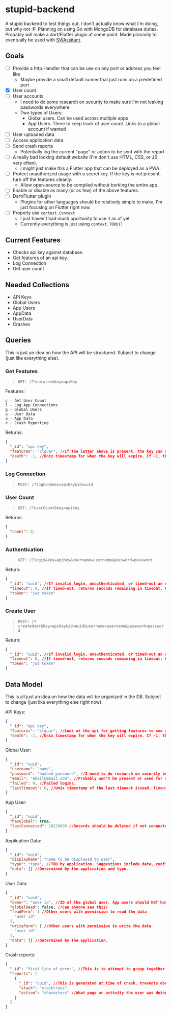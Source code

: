 # stupid-backend

A stupid backend to test things out. I don't actually know what I'm doing, but why not :P. Planning on using Go with MongoDB for database duties. Probably will make a dart/Flutter plugin at some point. Made primarily to eventually be used with [SWAssitant](https://github.com/CalebQ42/SWAssistant).

## Goals

- [ ] Provide a http.Handler that can be use on any port or address you feel like
  - Maybe provide a small default runner that just runs on a predefined port
- [X] User count
- [ ] User accounts
  - I need to do some research on security to make sure I'm not leaking passwords everywhere
  - Two types of Users:
    - Global users. Can be used across multiple apps
    - App Users. There to keep track of user count. Links to a global account if wanted
- [ ] User uploaded data
- [ ] Access application data
- [ ] Send crash reports
  - Potentially log the current "page" or action to be sent with the report
- [ ] A really bad looking default website (I'm don't use HTML, CSS, or JS very often).
  - I might just make this a Flutter app that can be deployed as a PWA.
- [ ] Protect unauthorized usage with a secret key. If the key is not present, turn off the features cleanly.
  - Allow open-source to be compiled without borking the entire app.
- [ ] Enable or disable as many (or as few) of the above features.
- [ ] Dart/Flutter plugin
  - Plugins for other languages should be relatively simple to make, I'm just focusing on Flutter right now.
- [ ] Properly use `context.Context`
  - I just haven't had much oportunity to use it as of yet
  - Currently everything is just using `context.TODO()`

## Current Features

- Checks api key against database.
- Get features of an api key.
- Log Connection
- Get user count

## Needed Collections

- API Keys
- Global Users
- App Users
- AppData
- UserData
- Crashes

## Queries

This is just an idea on how the API will be structured. Subject to change (just like everything else).

### Get Features

> `GET: /?features&key=apiKey`

Features:

```text
c - Get User Count
l - Log App Connections
g - Global Users
u - User Data
a - App Data
r - Crash Reporting
```

Returns:

```JSON
{
  "_id": "api key",
  "features": "clguar", //If the letter above is present, the key can acces that feature.
  "death": -1, //Unix timestamp for when the key will expire. If -1, the key has no planned expiration.
}
```

### Log Connection

> `POST: /?logCon&key=apiKey&id=uuid`

### User Count

> `GET: /?userCount&key=apiKey`

Returns:

```JSON
{
  "count": 0,
}
```

### Authentication

> `GET: /?login&key=apiKey&username=username&password=password`

Return:

```JSON
{
  "_id": "uuid", //If invalid login, unauthenticated, or timed-out an empty string is returned.
  "timeout": 0, //If timed-out, returns seconds remaining in timeout. Otherwise returns 0.
  "token": "jwt token"
}
```

### Create User

> `POST: /?createUser&key=apiKey&id=uuid&username=username&password=password`

Return:

```JSON
{
  "_id": "uuid", //If invalid login, unauthenticated, or timed-out an empty string is returned.
  "timeout": 0, //If timed-out, returns seconds remaining in timeout. Otherwise returns 0.
  "token": "jwt token"
}
```

## Data Model

This is all just an idea on how the data will be organized in the DB. Subject to change (just like everything else right now).

API Keys:

```JSON
{
  "_id": "api key",
  "features": "clguar", //Look at the api for getting features to see what these mean.
  "death": -1, //Unix timestamp for when the key will expire. If -1, the key has no planned expiration.
}
```

Global User:

```JSON
{
  "_id": "uuid",
  "username": "name",
  "password": "hashed password", //I need to do research on security before I really set this part up...
  "email": "email@email.com", //Probably won't be present or used for a while. Only present to be used in the future for account recovery.
  "failed": 0, //Failed logins.
  "lastTimeout": 0, //Unix timestamp of the last timeout issued. Timout length is TBD based on failed.
}
```

App User:

```JSON
{
  "_id": "uuid",
  "hasGlobal": true,
  "lastConnected": 20220808 //Records should be deleted if not connected after 30 days. User data should only be deleted if the global account is deleted.
}
```

Application Data:

```JSON
{
  "_id": "uuid",
  "displayName": "name to be displayed to user",
  "type": "type", //TBD by application. Suggestions include data, config.
  "data": {} //Determined by the application and type.
}
```

User Data:

```JSON
{
  "_id": "uuid",
  "owner": "user id", //ID of the global user. App users should NOT have info stored.
  "globalRead": false, //Can anyone see this?
  "readPerm": [ //Other users with permission to read the data
    "user id"
  ],
  "writePerm": [ //Other users with permission to write the data
    "user id"
  ],
  "data": {} //Determined by the application.
}
```

Crash reports:

```JSON
{
  "_id": "first line of error", //This is to attempt to group together multiple instances of the same error. Possible could become the _id. Possibly might need to be something different.
  "reports": [
    {
      "_id": "uuid", //This is generated at time of crash. Prevents double sending of crash reports (such as if the report needs to be sent on next app launch)
      "stack": "stacktrace",
      "action": "characters" //What page or activity the user was doing
    }
  ]
}
```
